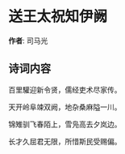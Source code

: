 # 送王太祝知伊阙

**作者**: 司马光

## 诗词内容

百里驩迎新令贤，儒经吏术尽家传。

天开岭阜竦双阙，地杂桑麻隘一川。

锦雉驯飞春陌上，雪凫高去夕岚边。

长才久屈君无限，所惜斯民受赐偏。

